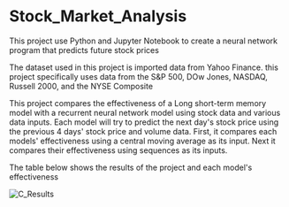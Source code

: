 # Stock_Market_Analysis
This project use Python and Jupyter Notebook to create a neural network program that predicts future stock prices

The dataset used in this project is imported data from Yahoo Finance. this project specifically uses data from the S&P 500, DOw Jones, NASDAQ, Russell 2000, and the NYSE Composite

This project compares the effectiveness of a Long short-term memory model with a recurrent neural network model using stock data and various data inputs. Each model will try to predict the next day's stock price using the previous 4 days' stock price and volume data. First, it compares each models' effectiveness using a central moving average as its input. Next it compares their effectiveness using sequences as its inputs. 

The table below shows the results of the project and each model's effectiveness

![C_Results](https://github.com/user-attachments/assets/8d1772f8-cff9-4218-9f9c-54a6de39e272)
